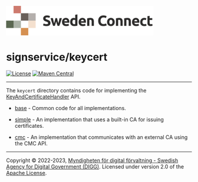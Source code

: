 ![Logo](../docs/images/sweden-connect.png)


# signservice/keycert

[![License](https://img.shields.io/badge/License-Apache%202.0-blue.svg)](https://opensource.org/licenses/Apache-2.0) [![Maven Central](https://maven-badges.herokuapp.com/maven-central/se.swedenconnect.signservice/signservice-keycert-parent/badge.svg)](https://maven-badges.herokuapp.com/maven-central/se.swedenconnect.signservice/signservice-keycert-parent)

-----

The `keycert` directory contains code for implementing the [KeyAndCertificateHandler](https://github.com/swedenconnect/signservice/blob/main/core/src/main/java/se/swedenconnect/signservice/certificate/KeyAndCertificateHandler.java) API.

- [base](base) - Common code for all implementations.

- [simple](simple) - An implementation that uses a built-in CA for issuing certificates.

- [cmc](cmc) - An implementation that communicates with an external CA using the CMC API.

-----

Copyright &copy; 2022-2023, [Myndigheten för digital förvaltning - Swedish Agency for Digital Government (DIGG)](http://www.digg.se). Licensed under version 2.0 of the [Apache License](http://www.apache.org/licenses/LICENSE-2.0).
